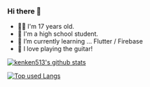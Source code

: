 ### Hi there 👋

- 💁‍♂️ I'm 17 years old.
- 🏫 I'm a high school student.
- 🌱 I’m currently learning ... Flutter / Firebase
- 💓 I love playing the guitar!

<!-- リポジトリステータス -->
[![kenken513's github stats](https://github-readme-stats.vercel.app/api?username=kenken513&hide=contribs&count_private=true&show_icons=true&theme=tokyonight)](https://github.com/kenken513/)

<!-- ソースコード統計 -->
[![Top used Langs](https://github-readme-stats.vercel.app/api/top-langs/?username=kenken513&layout=compact&theme=tokyonight)](https://github.com/kenken513/)
